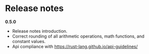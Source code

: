 # Release notes

**0.5.0**

 - Release notes introduction.
 - Correct rounding of all arithmetic operations, math functions, and constant values.
 - Api compliance with https://rust-lang.github.io/api-guidelines/
